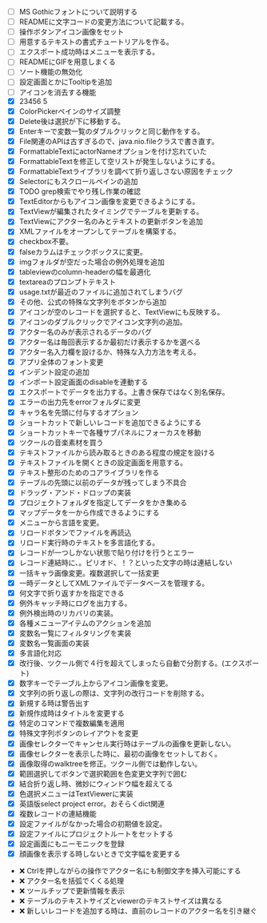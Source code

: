 - [ ] MS Gothicフォントについて説明する
- [ ] READMEに文字コードの変更方法について記載する。
- [ ] 操作ボタンアイコン画像をセット
- [ ] 用意するテキストの書式チュートリアルを作る。
- [ ] エクスポート成功時はメニューを表示する。
- [ ] READMEにGIFを用意しまくる
- [ ] ソート機能の無効化
- [ ] 設定画面とかにTooltipを追加
- [ ] アイコンを消去する機能
- [x] 23456 5
- [x] ColorPickerペインのサイズ調整
- [x] Delete後は選択が下に移動する。
- [x] Enterキーで変数一覧のダブルクリックと同じ動作をする。
- [x] File関連のAPIは古すぎるので、java.nio.fileクラスで書き直す。
- [x] FormattableTextにactorNameオプションを付け忘れていた
- [x] FormattableTextを修正して空リストが発生しないようにする。
- [x] FormattableTextライブラリを調べて折り返しさない原因をチェック
- [x] Selectorにもスクロールペインの追加
- [x] TODO grep検索でやり残し作業の確認
- [x] TextEditorからもアイコン画像を変更できるようにする。
- [x] TextViewが編集されたタイミングでテーブルを更新する。
- [x] TextViewにアクター名のみとテキストの更新ボタンを追加
- [x] XMLファイルをオープンしてテーブルを構築する。
- [x] checkbox不要。
- [x] falseカラムはチェックボックスに変更。
- [x] imgフォルダが空だった場合の例外処理を追加
- [x] tableviewのcolumn-headerの幅を最適化
- [x] textareaのプロンプトテキスト
- [x] usage.txtが最近のファイルに追加されてしまうバグ
- [x] その他、公式の特殊な文字列をボタンから追加
- [x] アイコンが空のレコードを選択すると、TextViewにも反映する。
- [x] アイコンのダブルクリックでアイコン文字列の追加。
- [x] アクター名のみが表示されるデータのバグ
- [x] アクター名は毎回表示するか最初だけ表示するかを選べる
- [x] アクター名入力欄を設けるか、特殊な入力方法を考える。
- [x] アプリ全体のフォント変更
- [x] インデント設定の追加
- [x] インポート設定画面のdisableを連動する
- [x] エクスポートでデータを出力する。上書き保存ではなく別名保存。
- [x] エラーの出力先をerrorフォルダに変更
- [x] キャラ名を先頭に付与するオプション
- [x] ショートカットで新しいレコードを追加できるようにする
- [x] ショートカットキーで各種サブパネルにフォーカスを移動
- [x] ツクールの音楽素材を買う
- [x] テキストファイルから読み取るときのある程度の規定を設ける
- [x] テキストファイルを開くときの設定画面を用意する。
- [x] テキスト整形のためのコアライブラリを作る
- [x] テーブルの先頭に以前のデータが残ってしまう不具合
- [x] ドラッグ・アンド・ドロップの実装
- [x] プロジェクトフォルダを指定してデータをかき集める
- [x] マップデータを一から作成できるようにする
- [x] メニューから言語を変更。
- [x] リロードボタンでファイルを再読込
- [x] リロード実行時のテキストを多言語化する。
- [x] レコードが一つしかない状態で貼り付けを行うとエラー
- [x] レコード連結時に、。ピリオド、！？といった文字の時は連結しない
- [x] 一括キャラ画像変更。複数選択して一括変更
- [x] 一時データとしてXMLファイルでデータベースを管理する。
- [x] 何文字で折り返すかを指定できる
- [x] 例外キャッチ時にログを出力する。
- [x] 例外検出時のリカバリの実装。
- [x] 各種メニューアイテムのアクションを追加
- [x] 変数名一覧にフィルタリングを実装
- [x] 変数名一覧画面の実装
- [x] 多言語化対応
- [x] 改行後、ツクール側で４行を超えてしまったら自動で分割する。(エクスポート)
- [x] 数字キーでテーブル上からアイコン画像を変更。
- [x] 文字列の折り返しの際は、文字列の改行コードを削除する。
- [x] 新規する時は警告出す
- [x] 新規作成時はタイトルを変更する
- [x] 特定のコマンドで複数編集を適用
- [x] 特殊文字列ボタンのレイアウトを変更
- [x] 画像セレクターでキャンセル実行時はテーブルの画像を更新しない。
- [x] 画像セレクターを表示した時に、最初の画像をセットしておく。
- [x] 画像取得のwalktreeを修正。ツクール側では動作しない。
- [x] 範囲選択してボタンで選択範囲を色変更文字列で囲む
- [x] 結合折り返し時、微妙にウィンドウ幅を超えてる
- [x] 色選択メニューはTextViewerに実装
- [x] 英語版select project error。おそらくdict関連
- [x] 複数レコードの連結機能
- [x] 設定ファイルがなかった場合の初期値を設定。
- [x] 設定ファイルにプロジェクトルートをセットする
- [x] 設定画面にもニーモニックを登録
- [x] 顔画像を表示する時しないときで文字幅を変更する

- :x: Ctrlを押しながらの操作でアクター名にも制御文字を挿入可能にする
- :x: アクター名を括弧でくくる処理
- :x: ツールチップで更新情報を表示
- :x: テーブルのテキストサイズとviewerのテキストサイズは異なる
- :x: 新しいレコードを追加する時は、直前のレコードのアクター名を引き継ぐ

